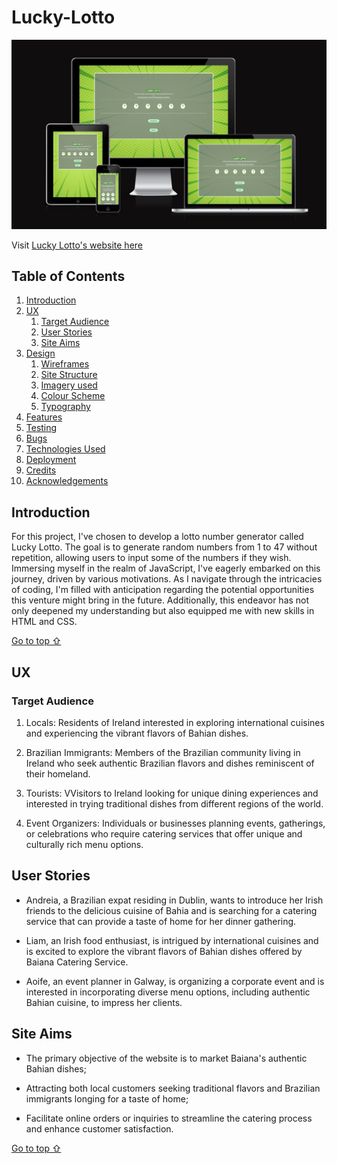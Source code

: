 # Lucky-Lotto

![Resposive image of Lucky Lotto](./readme-assets/responsive.png)

Visit [Lucky Lotto's website here](https://vidalwesley92.github.io/Lucky-Lotto/)


## Table of Contents

1. [Introduction](#Introduction)
2. [UX](#UX)
    1. [Target Audience](#Target-Audience)
    2. [User Stories](#User-Stories)
    3. [Site Aims](#Site-Aims)
3. [Design](#Design)
     1. [Wireframes](#Wireframes)
     2. [Site Structure](#Site-Structure)
     3. [Imagery used](Imagery-used)
     4. [Colour Scheme](Colour-Scheme)
     5. [Typography](#Typography)
4. [Features](#Features)
5. [Testing](#Testing)
6. [Bugs](#Bugs)
7. [Technologies Used](#Technologies-Used)
8. [Deployment](#Deployment)
9. [Credits](#Credits)
10. [Acknowledgements](#Acknowledgements)

## Introduction

For this project, I've chosen to develop a lotto number generator called Lucky Lotto. The goal is to generate random numbers from 1 to 47 without repetition, allowing users to input some of the numbers if they wish. Immersing myself in the realm of JavaScript, I've eagerly embarked on this journey, driven by various motivations. As I navigate through the intricacies of coding, I'm filled with anticipation regarding the potential opportunities this venture might bring in the future. Additionally, this endeavor has not only deepened my understanding but also equipped me with new skills in HTML and CSS.

[Go to top ⇧](#Lucky-Lotto)

## UX
### Target Audience

1. Locals: Residents of Ireland interested in exploring international cuisines and experiencing the vibrant flavors of Bahian dishes.

2. Brazilian Immigrants: Members of the Brazilian community living in Ireland who seek authentic Brazilian flavors and dishes reminiscent of their homeland.

3. Tourists: VVisitors to Ireland looking for unique dining experiences and interested in trying traditional dishes from different regions of the world.

4. Event Organizers: Individuals or businesses planning events, gatherings, or celebrations who require catering services that offer unique and culturally rich menu options.

## User Stories

* Andreia, a Brazilian expat residing in Dublin, wants to introduce her Irish friends to the delicious cuisine of Bahia and is searching for a catering service that can provide a taste of home for her dinner gathering.

* Liam, an Irish food enthusiast, is intrigued by international cuisines and is excited to explore the vibrant flavors of Bahian dishes offered by Baiana Catering Service.

* Aoife, an event planner in Galway, is organizing a corporate event and is interested in incorporating diverse menu options, including authentic Bahian cuisine, to impress her clients.

## Site Aims

- The primary objective of the website is to market Baiana's authentic Bahian dishes;

- Attracting both local customers seeking traditional flavors and Brazilian immigrants longing for a taste of home;

- Facilitate online orders or inquiries to streamline the catering process and enhance customer satisfaction.

[Go to top ⇧](#Baiana)
